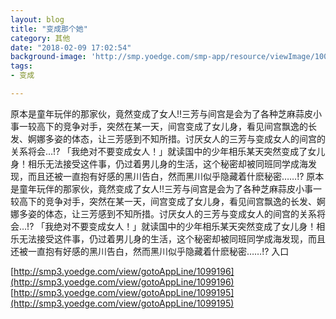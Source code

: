 ```yaml
---
layout: blog
title: "变成那个她"
category: 其他
date: "2018-02-09 17:02:54"
background-image: 'http://smp.yoedge.com/smp-app/resource/viewImage/1001077appline.png'
tags:
- 变成

---
```

原本是童年玩伴的那家伙，竟然变成了女人!!三芳与间宫是会为了各种芝麻蒜皮小事一较高下的竞争对手，突然在某一天，间宫变成了女儿身，看见间宫飘逸的长发、婀娜多姿的体态，让三芳感到不知所措。讨厌女人的三芳与变成女人的间宫的关系将会…!? 「我绝对不要变成女人！」就读国中的少年相乐某天突然变成了女儿身！相乐无法接受这件事，仍过着男儿身的生活，这个秘密却被同班同学成海发现，而且还被一直抱有好感的黑川告白，然而黑川似乎隐藏着什麽秘密……!?
原本是童年玩伴的那家伙，竟然变成了女人!!三芳与间宫是会为了各种芝麻蒜皮小事一较高下的竞争对手，突然在某一天，间宫变成了女儿身，看见间宫飘逸的长发、婀娜多姿的体态，让三芳感到不知所措。讨厌女人的三芳与变成女人的间宫的关系将会…!? 「我绝对不要变成女人！」就读国中的少年相乐某天突然变成了女儿身！相乐无法接受这件事，仍过着男儿身的生活，这个秘密却被同班同学成海发现，而且还被一直抱有好感的黑川告白，然而黑川似乎隐藏着什麽秘密……!?
入口

[http://smp3.yoedge.com/view/gotoAppLine/1099196](http://smp3.yoedge.com/view/gotoAppLine/1099196)
[http://smp3.yoedge.com/view/gotoAppLine/1099195](http://smp3.yoedge.com/view/gotoAppLine/1099195)

        
